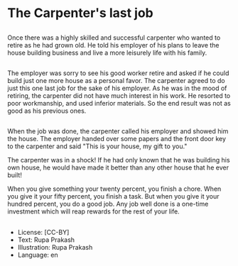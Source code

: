 # The Carpenter's last job

##
Once there was a highly skilled and successful carpenter who wanted to retire as he had grown old. He told his employer of his plans to leave the house building business and live a more leisurely life with his family.

##
The employer was sorry to see his good worker retire and asked if he could build just one more house as a personal favor. The carpenter agreed to do just this one last job for the sake of his employer. As he was in the mood of retiring, the carpenter did not have much interest in his work. He resorted to poor workmanship, and used inferior materials. So the end result was not as good as his previous ones.

##
When the job was done, the carpenter called his employer and showed him the house. The employer handed over some papers and the front door key to the carpenter and said "This is your house, my gift to you."

The carpenter was in a shock! If he had only known that he was building his own house, he would have made it better than any other house that he ever built!

When you give something your twenty percent, you finish a chore. When you give it your fifty percent, you finish a task. But when you give it your hundred percent, you do a good job. Any job well done is a one-time investment which will reap rewards for the rest of your life.

##
* License: [CC-BY]
* Text: Rupa Prakash
* Illustration: Rupa Prakash
* Language: en
